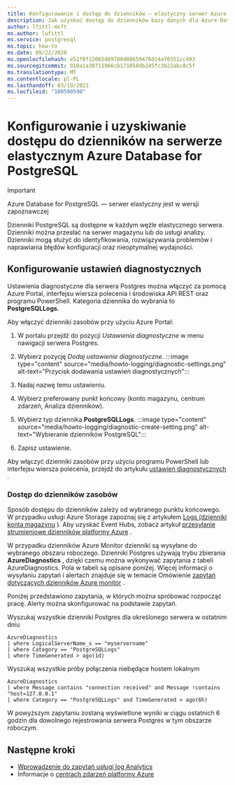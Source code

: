 ```yaml
---
title: Konfigurowanie i dostęp do dzienników — elastyczny serwer Azure Database for PostgreSQL
description: Jak uzyskać dostęp do dzienników bazy danych dla Azure Database for PostgreSQL-elastyczny serwer
author: lfittl-msft
ms.author: lufittl
ms.service: postgresql
ms.topic: how-to
ms.date: 09/22/2020
ms.openlocfilehash: e52f0f22065d89788d08659476d14af0351cc493
ms.sourcegitcommit: 910a1a38711966cb171050db245fc3b22abc8c5f
ms.translationtype: MT
ms.contentlocale: pl-PL
ms.lasthandoff: 03/19/2021
ms.locfileid: "100590590"
---
```

# <a name="configure-and-access-logs-in-azure-database-for-postgresql---flexible-server"></a>Konfigurowanie i uzyskiwanie dostępu do dzienników na serwerze elastycznym Azure Database for PostgreSQL

> [!IMPORTANT]
> Azure Database for PostgreSQL — serwer elastyczny jest w wersji zapoznawczej

Dzienniki PostgreSQL są dostępne w każdym węźle elastycznego serwera. Dzienniki można przesłać na serwer magazynu lub do usługi analizy. Dzienniki mogą służyć do identyfikowania, rozwiązywania problemów i naprawiania błędów konfiguracji oraz nieoptymalnej wydajności.

## <a name="configure-diagnostic-settings"></a>Konfigurowanie ustawień diagnostycznych

Ustawienia diagnostyczne dla serwera Postgres można włączyć za pomocą Azure Portal, interfejsu wiersza polecenia i środowiska API REST oraz programu PowerShell. Kategoria dziennika do wybrania to **PostgreSQLLogs**.

Aby włączyć dzienniki zasobów przy użyciu Azure Portal:

1. W portalu przejdź do pozycji *Ustawienia diagnostyczne* w menu nawigacji serwera Postgres.
   
2. Wybierz pozycję *Dodaj ustawienie diagnostyczne*.
   :::image type="content" source="media/howto-logging/diagnostic-settings.png" alt-text="Przycisk dodawania ustawień diagnostycznych":::

3. Nadaj nazwę temu ustawieniu. 

4. Wybierz preferowany punkt końcowy (konto magazynu, centrum zdarzeń, Analiza dzienników). 

5. Wybierz typ dziennika **PostgreSQLLogs**.
   :::image type="content" source="media/howto-logging/diagnostic-create-setting.png" alt-text="Wybieranie dzienników PostgreSQL":::

7. Zapisz ustawienie.

Aby włączyć dzienniki zasobów przy użyciu programu PowerShell lub interfejsu wiersza polecenia, przejdź do artykułu [ustawień diagnostycznych](../../azure-monitor/essentials/diagnostic-settings.md) .

### <a name="access-resource-logs"></a>Dostęp do dzienników zasobów

Sposób dostępu do dzienników zależy od wybranego punktu końcowego. W przypadku usługi Azure Storage zapoznaj się z artykułem [Logs (dzienniki konta magazynu](../../azure-monitor/essentials/resource-logs.md#send-to-azure-storage) ). Aby uzyskać Event Hubs, zobacz artykuł [przesyłanie strumieniowe dzienników platformy Azure](../../azure-monitor/essentials/resource-logs.md#send-to-azure-event-hubs) .

W przypadku dzienników Azure Monitor dzienniki są wysyłane do wybranego obszaru roboczego. Dzienniki Postgres używają trybu zbierania **AzureDiagnostics** , dzięki czemu można wykonywać zapytania z tabeli AzureDiagnostics. Pola w tabeli są opisane poniżej. Więcej informacji o wysyłaniu zapytań i alertach znajduje się w temacie Omówienie [zapytań dotyczących dzienników Azure monitor](../../azure-monitor/logs/log-query-overview.md) .

Poniżej przedstawiono zapytania, w których można spróbować rozpocząć pracę. Alerty można skonfigurować na podstawie zapytań.

Wyszukaj wszystkie dzienniki Postgres dla określonego serwera w ostatnim dniu

```kusto
AzureDiagnostics
| where LogicalServerName_s == "myservername"
| where Category == "PostgreSQLLogs"
| where TimeGenerated > ago(1d) 
```

Wyszukaj wszystkie próby połączenia niebędące hostem lokalnym

```kusto
AzureDiagnostics
| where Message contains "connection received" and Message !contains "host=127.0.0.1"
| where Category == "PostgreSQLLogs" and TimeGenerated > ago(6h)
```

W powyższym zapytaniu zostaną wyświetlone wyniki w ciągu ostatnich 6 godzin dla dowolnego rejestrowania serwera Postgres w tym obszarze roboczym.

## <a name="next-steps"></a>Następne kroki

- [Wprowadzenie do zapytań usługi log Analytics](../../azure-monitor/logs/log-analytics-tutorial.md)
- Informacje o [centrach zdarzeń platformy Azure](../../event-hubs/event-hubs-about.md)